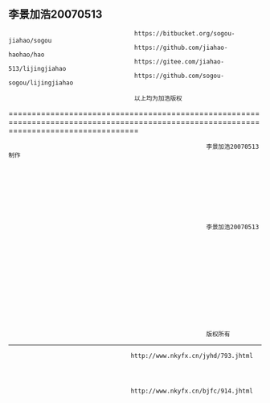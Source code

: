 李景加浩20070513
----------------------------------------------------------------------------------------------------------------------------------------

                                       https://bitbucket.org/sogou-jiahao/sogou
                                       https://github.com/jiahao-haohao/hao
                                       https://gitee.com/jiahao-513/lijingjiahao
                                       https://github.com/sogou-sogou/lijingjiahao
                                               
                                       以上均为加浩版权
                                      


========================================================================================================================================                                                               


 
                                                           李景加浩20070513制作
                                                           
                                                           
                                                           
                                                           
                                                           
                                                           
                                                           
                                                           
                                                           
                                                           李景加浩20070513
                                                           
                                                           
                                                           
                                                           
                                                           
                                                           
                                                           
                                                           
                                                           
                                                           
                                                           
                                                           
                                                           
                                                           
                                                           版权所有
 
 
 
                                                                                                
                                       
                                                                  
                                       
                                       
                                       
                                       
                                       



 
                           







 ---------------------------------------------------------------------------------------------------------------------------------------                                                                                                                    
                                      http://www.nkyfx.cn/jyhd/793.jhtml
                                      
                                      
                                      
                                      
                                      http://www.nkyfx.cn/bjfc/914.jhtml             






                                                                                                                   
                                                                                                                   
                                                                                                                   
                                                                                                                   
                                                                                                                    
                                                                                                                    
                                                                                                                    
                                                                                                                     
                                                                                                                     
                                                                                                                      
                                                                                                                       
                                                                                                                       
                                                                                                                       
                                                                                                                        
                                                                                                                         
                                                                                                                          
                                                                                                                          
                                                                                                                           
                                                                                                                           
                                                                                                                            
                                                                                                                            
                                                                                                                            
                                                                                                                             
                                                                                                                              
                                                                                                                               
                                                                                                                                
                                                                                                                                 
                                                                                                                                  
                                                                                                                                   
                                                                                                                                 
                                                                                                                                     
                                                                                                                                      
                                                                                                                                       
                                                                                                                                        
                                                                                                                                          
                                                                                                                                           
                                                                                                                                            
                                                                                                                                             
                                                                                                                                              
                                                                                                                                               
                                                                                                                                                
                                                                                                                                                 
                                                                                                                                                  
                                                                                                                                                   
                                                                                                                                                    
                                                                                                                                                     
                                                                                                                                                      
                                                                                                                                                       
                                                                                                                                                        
                                                                                                                                                         
                                                                                                                                                          
                                                                                                                                                           
                                                                                                                                                             
                                                                                                                                                              
                                                                                                                                                               
                                                                                                                                                                
                                                                                                                                                                 
                                                                                                                                                                  
                                                                                                                                                                  
                                                                                                                                                                    
                                                                                                                                                                     
                                                                                                                                                                      
                                                                                                                                                                       
                                                                                                                                                                        
                                                                                                                                                                        
                                                                                                                                                                          
                                                                                                                                                                          
                                                                                                                                                                          
                                                                                                                                                                          
                                                                                                                                                                          
                                                                                                                                                                          
                                                                                                                                                                          











 


 
 
 
 
 
 
 
 
 
 
 
 
                                               
    
    
    
    
    
    
    
    
    
    
    
    
    
    
      
       
        
         
          
           
            
             
               
                
                
                  
 
 
 
   
    
     
      
       
        
         
          
           
            
             
              
               
                
                 
                 
                  
                    

 
 
  
    
    
     
      
       
         
         
                                                      
           
            
             
              
               
                
                 
                  
                                         
                    
                     
                      
                      

 
  
   
    
     
     
      
        
        
         
          
           
            
             
              
               
               
                 
                  
                   
                    
                    
                      
                       
                       
                         
                          
                           
                            
                             
                              
                               
                              
                                 
                                  
                                  
                                   
                                     
                                      
                                        
                                       
                                       
                                         
                                          
                                           
                                            
                                             
                                               
                                              
                                                
                                                 
                                                 
                                                   
                                                    
                                                     
                                                      
                                                       
                                                        
                                     Copyright © 2007  李景加浩                                               
